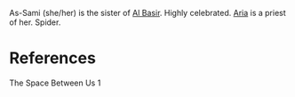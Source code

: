 As-Sami (she/her) is the sister of [Al Basir](Al%20Basir.md). Highly celebrated. [Aria](Aria.md) is a priest of her. Spider.

# References
The Space Between Us 1
